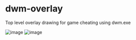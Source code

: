 # dwm-overlay
Top level overlay drawing for game cheating using dwm.exe

 ![image](https://github.com/HadesW/dwm-overlay/blob/main/picture/screenshot1.jpg)
 ![image](https://github.com/HadesW/dwm-overlay/blob/main/picture/screenshot.jpg)
